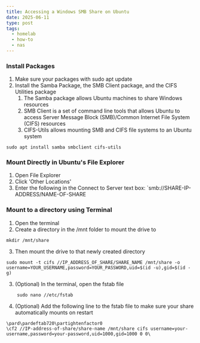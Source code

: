 ```yaml
---
title: Accessing a Windows SMB Share on Ubuntu
date: 2025-06-11
type: post
tags:
  - homelab
  - how-to
  - nas
---
```

### Install Packages
1. Make sure your packages with sudo apt update
2. Install the Samba Package, the SMB Client package, and the CIFS Utilities package
	1. The Samba package allows Ubuntu machines to share Windows resources
	2. SMB Client is a set of command line tools that allows Ubuntu to access Server Message Block (SMB)/Common Internet File System (CIFS) resources
	3. CIFS-Utils allows mounting SMB and CIFS file systems to an Ubuntu system
```console
sudo apt install samba smbclient cifs-utils
```

### Mount Directly in Ubuntu's File Explorer
1. Open File Explorer
2. Click 'Other Locations'
3. Enter the following in the Connect to Server text box:
	`smb://SHARE-IP-ADDRESS/NAME-OF-SHARE

### Mount to a directory using Terminal
1. Open the terminal
2. Create a directory in the /mnt folder to mount the drive to
```console
mkdir /mnt/share
```
3. Then mount the drive to that newly created directory
```console
sudo mount -t cifs //IP_ADDRESS_OF_SHARE/SHARE_NAME /mnt/share -o username=YOUR_USERNAME,password=YOUR_PASSWORD,uid=$(id -u),gid=$(id -g)
```
	   
3. (Optional) In the terminal, open the fstab file
```console
	sudo nano //etc/fstab
```
4. (Optional) Add the following line to the fstab file to make sure your share automatically mounts on restart
```console
\pard\pardeftab720\partightenfactor0
\cf2 //IP-address-of-share/share-name /mnt/share cifs username=your-username,password=your-password,uid=1000,gid=1000 0 0\
```
